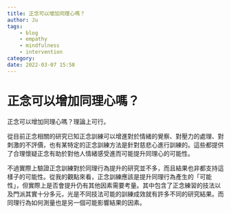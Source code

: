 ```yaml
---
title: 正念可以增加同理心嗎？
author: Ju
tags: 
    - blog
    - empathy
    - mindfulness
    - intervention
category:
date: 2022-03-07 15:58
---
```


# 正念可以增加同理心嗎？

正念可以增加同理心嗎？理論上可行。

從目前正念相關的研究已知正念訓練可以增進對於情緒的覺察、對壓力的處理、對刺激的不評價，也有某特定的正念訓練方法是針對慈悲心進行訓練的。這些都提供了合理懷疑正念有助於對他人情緒感受進而可能提升同理心的可能性。

不過實際上驗證正念訓練對於同理行為提升的研究並不多，而且結果也非都支持這樣子的可能性。從我的觀點來看，正念訓練應該是提升同理行為產生的「可能性」，但實際上是否會提升仍有其他因素需要考量。其中包含了正念練習的技法以及門派其實十分多元，光是不同技法可能的訓練成效就有許多不同的研究結果。而同理行為如何測量也是另一個可能影響結果的因素。


